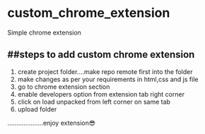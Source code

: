 # custom_chrome_extension
Simple chrome extension

<h2>##steps to add custom chrome extension</h2>
<ol>
  <li>create project folder....make repo remote first into the folder</li>
  <li>make changes as per your requirements in html,css and js file</li>
  <li>go to chrome extension section</li>
  <li>enable developers option from extension tab right corner</li>
  <li>click on load unpacked from left corner on same tab</li>
  <li>upload folder</li>
  </ol>
....................enjoy extension😎



